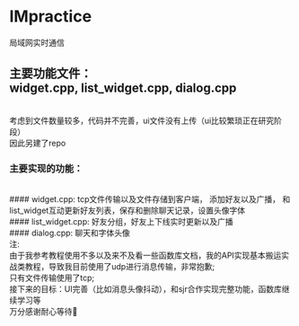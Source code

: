 # IMpractice
局域网实时通信
## 主要功能文件：<br>widget.cpp, list_widget.cpp, dialog.cpp
<br> 考虑到文件数量较多，代码并不完善，ui文件没有上传（ui比较繁琐正在研究阶段）
<br> 因此另建了repo
<br>
### 主要实现的功能：
<br>
#### 
widget.cpp: tcp文件传输以及文件存储到客户端， 添加好友以及广播， 和list_widget互动更新好友列表，保存和删除聊天记录，设置头像字体
<br>
#### 
list_widget.cpp: 好友分组，好友上下线实时更新以及广播
<br>
#### 
dialog.cpp: 聊天和字体头像
<br>注:<br>
 由于我参考教程使用不多以及来不及看一些函数库文档，我的API实现基本搬运实战类教程，导致我目前使用了udp进行消息传输，非常抱歉;
<br>只有文件传输使用了tcp;<br>接下来的目标：UI完善（比如消息头像抖动），和sjr合作实现完整功能，函数库继续学习等<br> 万分感谢耐心等待🙏
